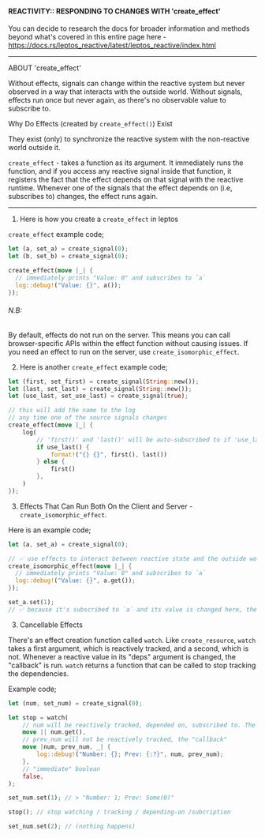 <h4>
REACTIVITY::
RESPONDING TO CHANGES WITH 'create_effect'
</h4>

You can decide to research the docs for broader information and methods beyond what's covered in this entire page here - https://docs.rs/leptos_reactive/latest/leptos_reactive/index.html

---

ABOUT 'create_effect'

Without effects, signals can change within the reactive system but never observed in a way that interacts with the outside world.
Without signals, effects run once but never again, as there's no observable value to subscribe to.

Why Do Effects (created by `create_effect()`) Exist

They exist (only) to synchronize the reactive system with the non-reactive world outside it.

`create_effect` - takes a function as its argument. It immediately runs the function, and if you access any reactive signal inside that function, it registers the fact that the effect depends on that signal with the reactive runtime.
Whenever one of the signals that the effect depends on (i.e, subscribes to) changes, the effect runs again.

---

1. Here is how you create a `create_effect` in leptos

`create_effect` example code;

```rs
let (a, set_a) = create_signal(0);
let (b, set_b) = create_signal(0);

create_effect(move |_| {
  // immediately prints "Value: 0" and subscribes to `a`
  log::debug!("Value: {}", a());
});
```

<h6>N.B:</h6>

By default, effects do not run on the server. This means you can call browser-specific APIs within the effect function without causing issues. If you need an effect to run on the server, use `create_isomorphic_effect`.

2. Here is another `create_effect` example code;

```rs
let (first, set_first) = create_signal(String::new());
let (last, set_last) = create_signal(String::new());
let (use_last, set_use_last) = create_signal(true);

// this will add the name to the log
// any time one of the source signals changes
create_effect(move |_| {
    log(
        // 'first()' and 'last()' will be auto-subscribed to if 'use_last()' evaluates to true, and will be dynamically removed from its subscribe-list when false. Leptos' effects are that smart!
        if use_last() {
            format!("{} {}", first(), last())
        } else {
            first()
        },
    )
});
```

3. Effects That Can Run Both On the Client and Server - `create_isomorphic_effect`.

Here is an example code;

```rs
let (a, set_a) = create_signal(0);

// ✅ use effects to interact between reactive state and the outside world
create_isomorphic_effect(move |_| {
  // immediately prints "Value: 0" and subscribes to `a`
  log::debug!("Value: {}", a.get());
});

set_a.set(1);
// ✅ because it's subscribed to `a` and its value is changed here, the effect reruns and prints "Value: 1"

```

3. Cancellable Effects

There's an effect creation function called `watch`. Like `create_resource`, `watch` takes a first argument, which is reactively tracked, and a second, which is not. Whenever a reactive value in its "deps" argument is changed, the "callback" is run. `watch` returns a function that can be called to stop tracking the dependencies.

Example code;

```rs
let (num, set_num) = create_signal(0);

let stop = watch(
    // num will be reactively tracked, depended on, subscribed to. The "deps" closure -
    move || num.get(),
    // prev_num will not be reactively tracked, the "callback"
    move |num, prev_num, _| {
        log::debug!("Number: {}; Prev: {:?}", num, prev_num);
    },
    // "immediate" boolean
    false,
);

set_num.set(1); // > "Number: 1; Prev: Some(0)"

stop(); // stop watching / tracking / depending-on /subcription

set_num.set(2); // (nothing happens)
```
